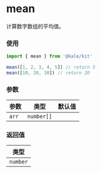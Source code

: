 # mean

计算数字数组的平均值。

### 使用

```ts
import { mean } from '@kale/kit'

mean([1, 2, 3, 4, 5]) // return 3
mean([10, 20, 30]) // return 20
```

### 参数

| 参数  |    类型    | 默认值 |
| ----- | :--------: | -----: |
| `arr` | `number[]` |        |

### 返回值

|   类型   |
| :------: |
| `number` |
